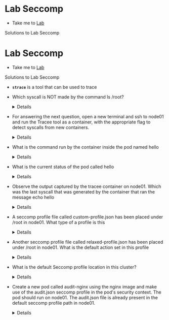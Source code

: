 # Lab Seccomp
  - Take me to [Lab](https://kodekloud.com/courses/1378608/lectures/31704451)

Solutions to Lab Seccomp

# Lab Seccomp
  - Take me to [Lab](https://kodekloud.com/courses/1378608/lectures/31704451)

Solutions to Lab Seccomp
- **`strace`**  is a tool that can be used to trace

- Which syscall is NOT made by the command ls /root?
  <details>
  ```

  Run

  $ strace -c ls /root

  Then inspect the summary

  The ls command should not be using the connect syscall
  ```
  </details>
- For answering the next question, open a new terminal and ssh to node01 and run the Tracee tool as a container, with the appropriate flag to detect syscalls from new containers.
  <details>
  ```

  Run

  $ ssh node01

  $ docker run --name tracee --rm --privileged -v /lib/modules/:/lib/modules/:ro -v /usr/src:/usr/src:ro -v /tmp/tracee:/tmp/tracee -it aquasec/tracee:slim-0.5.0
  ```
  </details>
- What is the command run by the container inside the pod named hello
  <details>
  ```
  Open a new terminal

  Then run

  $ kubectl describe pod hello

  Then look at the command/args run inside the container you will find the value: echo hello
  ```
  </details>
- What is the current status of the pod called hello
  <details>
  ```

  The pod printed the message and exited. Hence, it should be in a completed state
  You can make sure by running

  $ kubectl get pods

  Then examine the status of the hello pod
  ```
  </details>
- Observe the output captured by the tracee container on node01.
Which was the last syscall that was generated by the container that ran the message echo hello
  <details>
  ```
  sched_process_exit
  ```
  </details>
- A seccomp profile file called custom-profile.json has been placed under /root in node01.
What type of a profile is this
  <details>
  ```
  whitelist type profile to ensure that exactly and only the specified syscalls could ever be used.
  ```
  </details>
- Another seccomp profile file called relaxed-profile.json has been placed under /root in node01.
What is the default action set in this profile
  <details>
  ```
  Check the value of the defaultAction set inside the file
  SCMP_ACT_ALLOW
  ```
  </details>
- What is the default Seccomp profile location in this cluster?
  <details>
  ```
  C/var/lib/kubelet/seccomp
  ```
  </details>
- Create a new pod called audit-nginx using the nginx image and make use of the audit.json seccomp profile in the pod's security context. The pod should run on node01.
The audit.json file is already present in the default seccomp profile path in node01.
  <details>
  ```
  Answer: /var/answers/audit-nginx.yaml
  ```
  </details>
